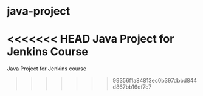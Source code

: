 # java-project
<<<<<<< HEAD
Java Project for Jenkins Course
=======
Java Project for Jenkins course
>>>>>>> 99356f1a84813ec0b397dbbd844d867bb16df7c7
